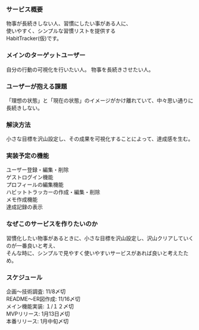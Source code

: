 ### サービス概要
物事が長続きしない人、習慣にしたい事がある人に、<br>
使いやすく、シンプルな習慣リストを提供する<br>
HabitTracker(仮)です。

### メインのターゲットユーザー
自分の行動の可視化を行いたい人。
物事を長続きさせたい人。

### ユーザーが抱える課題
「理想の状態」と「現在の状態」のイメージがかけ離れていて、中々思い通りに長続きしない。

### 解決方法
小さな目標を沢山設定し、その成果を可視化することによって、達成感を生む。

### 実装予定の機能
ユーザー登録・編集・削除<br>
ゲストログイン機能<br>
プロフィールの編集機能<br>
ハビットトラッカーの作成・編集・削除<br>
メモ作成機能<br>
達成記録の表示<br>
 
### なぜこのサービスを作りたいのか
習慣化したい物事があるときに、小さな目標を沢山設定し、沢山クリアしていくのが一番良いと考え、<br>
そんな時に、シンプルで見やすく使いやすいサービスがあれば良いと考えたため。

### スケジュール
企画〜技術調査: 11/8〆切<br>
README〜ER図作成: 11/16〆切<br>
メイン機能実装: １/１２〆切<br>
MVPリリース: 1月13日〆切<br>
本番リリース: 1月中旬〆切<br>
